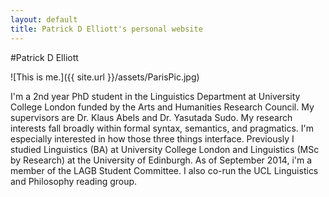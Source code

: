 ```yaml
---
layout: default
title: Patrick D Elliott's personal website
---
```


#Patrick D Elliott

![This is me.]({{ site.url }}/assets/ParisPic.jpg)

I'm a 2nd year PhD student in the Linguistics Department at University College London
funded by the Arts and Humanities Research Council. My supervisors are Dr. Klaus Abels and Dr. Yasutada Sudo.
My research interests fall broadly within formal syntax, semantics, and pragmatics.
I'm especially interested in how those three things interface. Previously I studied Linguistics
(BA) at University College London and Linguistics (MSc by Research) at the University of Edinburgh.
As of September 2014, i'm a member of the LAGB Student Committee.
I also co-run the UCL Linguistics and Philosophy reading group.
